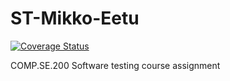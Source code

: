 # ST-Mikko-Eetu
[![Coverage Status](https://coveralls.io/repos/github/warrior25/ST-Mikko-Eetu/badge.svg?branch=main)](https://coveralls.io/github/warrior25/ST-Mikko-Eetu?branch=main)

COMP.SE.200 Software testing course assignment